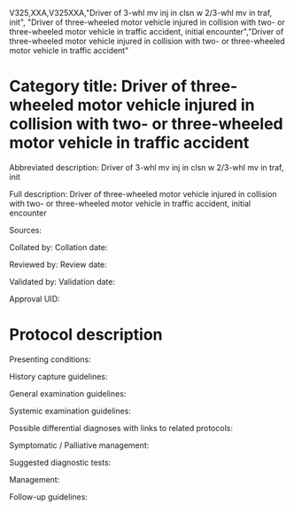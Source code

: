 V325,XXA,V325XXA,"Driver of 3-whl mv inj in clsn w 2/3-whl mv in traf, init", "Driver of three-wheeled motor vehicle injured in collision with two- or three-wheeled motor vehicle in traffic accident, initial encounter","Driver of three-wheeled motor vehicle injured in collision with two- or three-wheeled motor vehicle in traffic accident"
# Category title: Driver of three-wheeled motor vehicle injured in collision with two- or three-wheeled motor vehicle in traffic accident

Abbreviated description: Driver of 3-whl mv inj in clsn w 2/3-whl mv in traf, init

Full description: Driver of three-wheeled motor vehicle injured in collision with two- or three-wheeled motor vehicle in traffic accident, initial encounter

Sources:

Collated by:
Collation date:

Reviewed by:
Review date:

Validated by:
Validation date:

Approval UID:

# Protocol description

Presenting conditions:

History capture guidelines:

General examination guidelines:

Systemic examination guidelines:

Possible differential diagnoses with links to related protocols:

Symptomatic / Palliative management:

Suggested diagnostic tests:

Management:

Follow-up guidelines:
